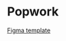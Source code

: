 # Popwork

[Figma template](https://www.figma.com/design/rEJhgY1e5GJzZpEwNKO8Ai/Popwork?node-id=0-1)
